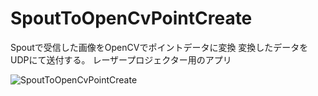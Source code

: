 # SpoutToOpenCvPointCreate
Spoutで受信した画像をOpenCVでポイントデータに変換
変換したデータをUDPにて送付する。
レーザープロジェクター用のアプリ

![SpoutToOpenCvPointCreate](https://user-images.githubusercontent.com/34505055/178178209-6844a0d6-07e7-4894-a676-37b193d3b555.gif)
